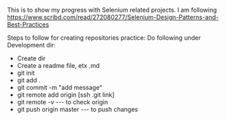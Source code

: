 This is to show my progress with Selenium related projects.
I am following https://www.scribd.com/read/272080277/Selenium-Design-Patterns-and-Best-Practices

Steps to follow for creating repositories practice:
Do following under Development dir:
* Create dir
* Create a readme file, etx .md
* git init
* git add .
* git commit -m "add message"
* git remote add origin [ssh .git link]
* git remote -v --- to check origin
* git push origin master --- to push changes
